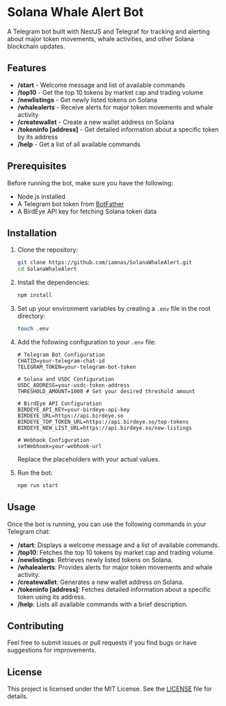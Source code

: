 # Solana Whale Alert Bot

A Telegram bot built with NestJS and Telegraf for tracking and alerting about major token movements, whale activities, and other Solana blockchain updates.

## Features

- **/start** - Welcome message and list of available commands
- **/top10** - Get the top 10 tokens by market cap and trading volume
- **/newlistings** - Get newly listed tokens on Solana
- **/whalealerts** - Receive alerts for major token movements and whale activity
- **/createwallet** - Create a new wallet address on Solana
- **/tokeninfo [address]** - Get detailed information about a specific token by its address
- **/help** - Get a list of all available commands

## Prerequisites

Before running the bot, make sure you have the following:

- Node.js installed
- A Telegram bot token from [BotFather](https://core.telegram.org/bots#botfather)
- A BirdEye API key for fetching Solana token data

## Installation

1. Clone the repository:

   ```bash
   git clone https://github.com/iamnas/SolanaWhaleAlert.git
   cd SolanaWhaleAlert
   ```

2. Install the dependencies:

   ```bash
   npm install
   ```

3. Set up your environment variables by creating a `.env` file in the root directory:

   ```bash
   touch .env
   ```

4. Add the following configuration to your `.env` file:

   ```plaintext
   # Telegram Bot Configuration
   CHATID=your-telegram-chat-id
   TELEGRAM_TOKEN=your-telegram-bot-token

   # Solana and USDC Configuration
   USDC_ADDRESS=your-usdc-token-address
   THRESHOLD_AMOUNT=1000 # Set your desired threshold amount

   # BirdEye API Configuration
   BIRDEYE_API_KEY=your-birdeye-api-key
   BIRDEYE_URL=https://api.birdeye.so
   BIRDEYE_TOP_TOKEN_URL=https://api.birdeye.so/top-tokens
   BIRDEYE_NEW_LIST_URL=https://api.birdeye.so/new-listings

   # Webhook Configuration
   setWebhook=your-webhook-url
   ```

   Replace the placeholders with your actual values.

5. Run the bot:

   ```bash
   npm run start
   ```

## Usage

Once the bot is running, you can use the following commands in your Telegram chat:

- **/start**: Displays a welcome message and a list of available commands.
- **/top10**: Fetches the top 10 tokens by market cap and trading volume.
- **/newlistings**: Retrieves newly listed tokens on Solana.
- **/whalealerts**: Provides alerts for major token movements and whale activity.
- **/createwallet**: Generates a new wallet address on Solana.
- **/tokeninfo [address]**: Fetches detailed information about a specific token using its address.
- **/help**: Lists all available commands with a brief description.

## Contributing

Feel free to submit issues or pull requests if you find bugs or have suggestions for improvements.

## License

This project is licensed under the MIT License. See the [LICENSE](LICENSE) file for details.
